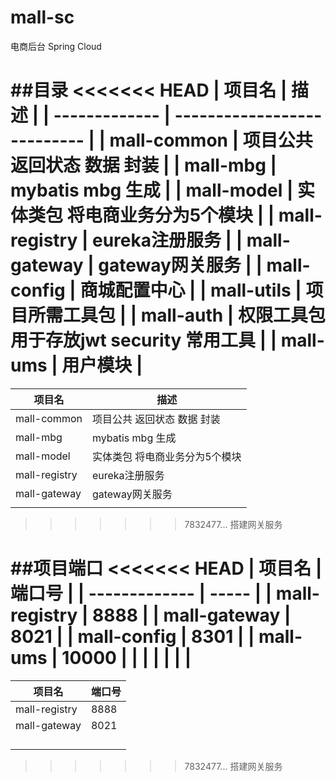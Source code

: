 # mall-sc
电商后台 Spring Cloud

##目录
<<<<<<< HEAD
| 项目名           | 描述                          |
| ------------- | --------------------------- |
| mall-common   | 项目公共 返回状态 数据 封装             |
| mall-mbg      | mybatis mbg 生成              |
| mall-model    | 实体类包 将电商业务分为5个模块            |
| mall-registry | eureka注册服务                  |
| mall-gateway  | gateway网关服务                 |
| mall-config   | 商城配置中心                      |
| mall-utils    | 项目所需工具包                     |
| mall-auth     | 权限工具包 用于存放jwt security 常用工具 |
| mall-ums      | 用户模块                        |
=======
| 项目名           | 描述               |
| ------------- | ---------------- |
| mall-common   | 项目公共 返回状态 数据 封装  |
| mall-mbg      | mybatis mbg 生成   |
| mall-model    | 实体类包 将电商业务分为5个模块 |
| mall-registry | eureka注册服务       |
| mall-gateway  | gateway网关服务      |
|               |                  |
>>>>>>> 7832477... 搭建网关服务




##项目端口
<<<<<<< HEAD
| 项目名           | 端口号   |
| ------------- | ----- |
| mall-registry | 8888  |
| mall-gateway  | 8021  |
| mall-config   | 8301  |
| mall-ums      | 10000 |
|               |       |
|               |       |
=======
| 项目名           | 端口号  |
| ------------- | ---- |
| mall-registry | 8888 |
| mall-gateway  | 8021 |
|               |      |
|               |      |
|               |      |
|               |      |
>>>>>>> 7832477... 搭建网关服务
